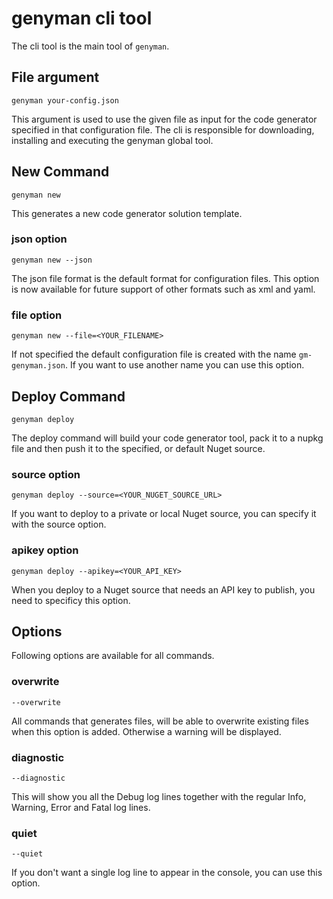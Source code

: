 # genyman cli tool

The cli tool is the main tool of `genyman`. 

## File argument

`genyman your-config.json`

This argument is used to use the given file as input for the code generator specified in that configuration file. The cli is responsible for downloading, installing and executing the genyman global tool.

## New Command

`genyman new`

This generates a new code generator solution template.

### json option

`genyman new --json`

The json file format is the default format for configuration files. This option is now available for future support of other formats such as xml and yaml.

### file option

`genyman new --file=<YOUR_FILENAME>`

If not specified the default configuration file is created with the name `gm-genyman.json`. If you want to use another name you can use this option.

## Deploy Command

`genyman deploy`

The deploy command will build your code generator tool, pack it to a nupkg file and then push it to the specified, or default Nuget source.

### source option

`genyman deploy --source=<YOUR_NUGET_SOURCE_URL>`

If you want to deploy to a private or local Nuget source, you can specify it with the source option.

### apikey option

`genyman deploy --apikey=<YOUR_API_KEY>`

When you deploy to a Nuget source that needs an API key to publish, you need to specificy this option.

## Options

Following options are available for all commands.

### overwrite

`--overwrite`

All commands that generates files, will be able to overwrite existing files when this option is added. Otherwise a warning will be displayed.

### diagnostic

`--diagnostic`

This will show you all the Debug log lines together with the regular Info, Warning, Error and Fatal log lines.

### quiet

`--quiet`

If you don't want a single log line to appear in the console, you can use this option.